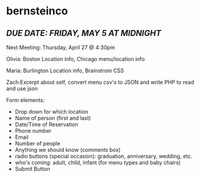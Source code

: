 # bernsteinco
## **_DUE DATE: FRIDAY, MAY 5 AT MIDNIGHT_**

Next Meeting: Thursday, April 27 @ 4:30pm

Olivia: Boston Location info, Chicago menu/location info

Maria: Burlington Location info, Brainstrom CSS 

Zach:Excerpt about self, convert menu csv's to JSON and write PHP to read and use json  


Form elements:
- Drop down for which location 
- Name of person (first and last) 
- Date/Time of Reservation 
- Phone number 
- Email 
- Number of people 
- Anything we should know (comments box)
- radio buttons (special occasion): graduation, anniversary, wedding, etc. 
- who's coming: adult, child, infant (for menu types and baby chairs)
- Submit Button
